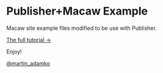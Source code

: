 Publisher+Macaw Example
=======================

Macaw site example files modified to be use with Publisher.

[The full tutorial &rarr;](http://www.martinadamko.sk/?p=152)

Enjoy!

[@martin_adamko](http://twitter.com/martin_adamko)
